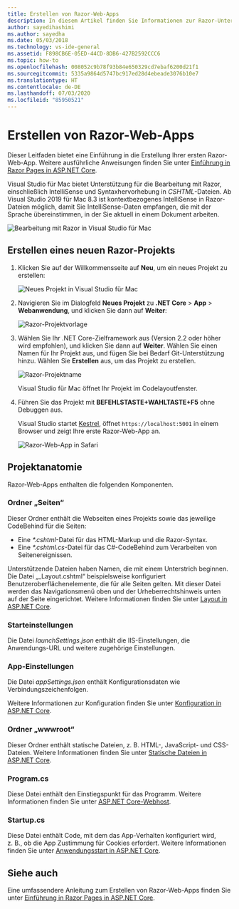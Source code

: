```yaml
---
title: Erstellen von Razor-Web-Apps
description: In diesem Artikel finden Sie Informationen zur Razor-Unterstützung in ASP.NET Core-Apps in Visual Studio für Mac.
author: sayedihashimi
ms.author: sayedha
ms.date: 05/03/2018
ms.technology: vs-ide-general
ms.assetid: F898CB6E-05ED-44CD-8DB6-427B2592CCC6
ms.topic: how-to
ms.openlocfilehash: 008052c9b78f93b84e650329cd7ebaf6200d21f1
ms.sourcegitcommit: 5335a9864d5747bc917ed28d4ebeade3076b10e7
ms.translationtype: HT
ms.contentlocale: de-DE
ms.lasthandoff: 07/03/2020
ms.locfileid: "85950521"
---
```

# <a name="create-razor-web-apps"></a>Erstellen von Razor-Web-Apps

Dieser Leitfaden bietet eine Einführung in die Erstellung Ihrer ersten Razor-Web-App. Weitere ausführliche Anweisungen finden Sie unter [Einführung in Razor Pages in ASP.NET Core](/aspnet/core/razor-pages/index).

Visual Studio für Mac bietet Unterstützung für die Bearbeitung mit Razor, einschließlich IntelliSense und Syntaxhervorhebung in *CSHTML*-Dateien. Ab Visual Studio 2019 für Mac 8.3 ist kontextbezogenes IntelliSense in Razor-Dateien möglich, damit Sie IntelliSense-Daten empfangen, die mit der Sprache übereinstimmen, in der Sie aktuell in einem Dokument arbeiten.

![Bearbeitung mit Razor in Visual Studio für Mac](media/razor-2019.png)

## <a name="creating-a-new-razor-project"></a>Erstellen eines neuen Razor-Projekts

1. Klicken Sie auf der Willkommensseite auf **Neu**, um ein neues Projekt zu erstellen:

   ![Neues Projekt in Visual Studio für Mac](media/razor-new.png)
1. Navigieren Sie im Dialogfeld **Neues Projekt** zu **.NET Core** > **App** > **Webanwendung**, und klicken Sie dann auf **Weiter**:

   ![Razor-Projektvorlage](media/razor-new-project1.png)
1. Wählen Sie Ihr .NET Core-Zielframework aus (Version 2.2 oder höher wird empfohlen), und klicken Sie dann auf **Weiter**. Wählen Sie einen Namen für Ihr Projekt aus, und fügen Sie bei Bedarf Git-Unterstützung hinzu. Wählen Sie **Erstellen** aus, um das Projekt zu erstellen.

   ![Razor-Projektname](media/razor-new-project2.png)

   Visual Studio für Mac öffnet Ihr Projekt im Codelayoutfenster.
1. Führen Sie das Projekt mit **BEFEHLSTASTE+WAHLTASTE+F5** ohne Debuggen aus.

   Visual Studio startet [Kestrel](/aspnet/core/fundamentals/servers/kestrel), öffnet `https://localhost:5001` in einem Browser und zeigt Ihre erste Razor-Web-App an.

   ![Razor-Web-App in Safari](media/razor-webapp.png)

## <a name="project-anatomy"></a>Projektanatomie

Razor-Web-Apps enthalten die folgenden Komponenten.

### <a name="pages-folder"></a>Ordner „Seiten“

Dieser Ordner enthält die Webseiten eines Projekts sowie das jeweilige CodeBehind für die Seiten:
   - Eine *\*.cshtml*-Datei für das HTML-Markup und die Razor-Syntax.
   - Eine *\*.cshtml.cs*-Datei für das C#-CodeBehind zum Verarbeiten von Seitenereignissen.

Unterstützende Dateien haben Namen, die mit einem Unterstrich beginnen. Die Datei „_Layout.cshtml“ beispielsweise konfiguriert Benutzeroberflächenelemente, die für alle Seiten gelten. Mit dieser Datei werden das Navigationsmenü oben und der Urheberrechtshinweis unten auf der Seite eingerichtet. Weitere Informationen finden Sie unter [Layout in ASP.NET Core](/aspnet/core/mvc/views/layout).

### <a name="launch-settings"></a>Starteinstellungen

Die Datei *launchSettings.json* enthält die IIS-Einstellungen, die Anwendungs-URL und weitere zugehörige Einstellungen.

### <a name="app-settings"></a>App-Einstellungen

Die Datei *appSettings.json* enthält Konfigurationsdaten wie Verbindungszeichenfolgen.

Weitere Informationen zur Konfiguration finden Sie unter [Konfiguration in ASP.NET Core](/aspnet/core/fundamentals/configuration/index).

### <a name="wwwroot-folder"></a>Ordner „wwwroot“

Dieser Ordner enthält statische Dateien, z. B. HTML-, JavaScript- und CSS-Dateien. Weitere Informationen finden Sie unter [Statische Dateien in ASP.NET Core](/aspnet/core/fundamentals/static-files).

### <a name="programcs"></a>Program.cs

Diese Datei enthält den Einstiegspunkt für das Programm. Weitere Informationen finden Sie unter [ASP.NET Core-Webhost](/aspnet/core/fundamentals/host/web-host).

### <a name="startupcs"></a>Startup.cs

Diese Datei enthält Code, mit dem das App-Verhalten konfiguriert wird, z. B., ob die App Zustimmung für Cookies erfordert. Weitere Informationen finden Sie unter [Anwendungsstart in ASP.NET Core](/aspnet/core/fundamentals/startup).

## <a name="see-also"></a>Siehe auch

Eine umfassendere Anleitung zum Erstellen von Razor-Web-Apps finden Sie unter [Einführung in Razor Pages in ASP.NET Core](/aspnet/core/razor-pages/index).
